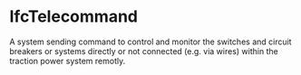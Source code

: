 IfcTelecommand
==============
A system sending command to control and monitor the switches and circuit
breakers or systems directly or not connected (e.g. via wires) within the
traction power system remotly.


